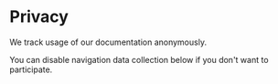 # Privacy

We track usage of our documentation anonymously.

You can disable navigation data collection below if you don't want to participate.

<div id="matomo-opt-out"></div>
<script src="https://matomo.cozycloud.cc:443/index.php?module=CoreAdminHome&action=optOutJS&divId=matomo-opt-out&language=auto&showIntro=1"></script>
